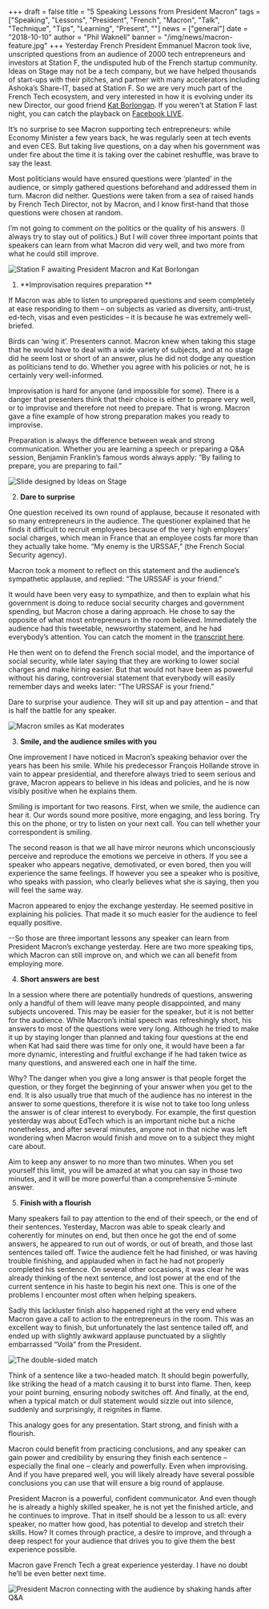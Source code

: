 +++
draft = false
title = "5 Speaking Lessons from President Macron"
tags = ["Speaking", "Lessons", "President", "French", "Macron", "Talk", "Technique", "Tips", "Learning", "Present", ""]
news = ["general"]
date = "2018-10-10"
author = "Phil Waknell"
banner = "/img/news/macron-feature.jpg"
+++
Yesterday French President Emmanuel Macron took live, unscripted questions from an audience of 2000 tech entrepreneurs and investors at Station F, the undisputed hub of the French startup community. Ideas on Stage may not be a tech company, but we have helped thousands of start-ups with their pitches, and partner with many accelerators including Ashoka’s Share-IT, based at Station F. So we are very much part of the French Tech ecosystem, and very interested in how it is evolving under its new Director, our good friend [Kat Borlongan](https://www.linkedin.com/in/kat-borlongan/?originalSubdomain=fr). If you weren't at Station F last night, you can catch the playback on [Facebook LIVE](https://www.facebook.com/EmmanuelMacron/videos/521273488336651/).

It’s no surprise to see Macron supporting tech entrepreneurs: while Economy Minister a few years back, he was regularly seen at tech events and even CES. But taking live questions, on a day when his government was under fire about the time it is taking over the cabinet reshuffle, was brave to say the least.

Most politicians would have ensured questions were ‘planted’ in the audience, or simply gathered questions beforehand and addressed them in turn. Macron did neither. Questions were taken from a sea of raised hands by French Tech Director, not by Macron, and I know first-hand that those questions were chosen at random.

I’m not going to comment on the politics or the quality of his answers. (I always try to stay out of politics.) But I will cover three important points that speakers can learn from what Macron did very well, and two more from what he could still improve.

![Station F awaiting President Macron and Kat Borlongan](/img/news/a-img_0076.jpg)

1. **Improvisation requires preparation **

If Macron was able to listen to unprepared questions and seem completely at ease responding to them – on subjects as varied as diversity, anti-trust, ed-tech, visas and even pesticides – it is because he was extremely well-briefed.

Birds can ‘wing it’. Presenters cannot. Macron knew when taking this stage that he would have to deal with a wide variety of subjects, and at no stage did he seem lost or short of an answer, plus he did not dodge any question as politicians tend to do. Whether you agree with his policies or not, he is certainly very well-informed.

Improvisation is hard for anyone (and impossible for some). There is a danger that presenters think that their choice is either to prepare very well, or to improvise and therefore not need to prepare. That is wrong. Macron gave a fine example of how strong preparation makes you ready to improvise. 

Preparation is always the difference between weak and strong communication. Whether you are learning a speech or preparing a Q&A session, Benjamin Franklin’s famous words always apply: “By failing to prepare, you are preparing to fail.”

![Slide designed by Ideas on Stage](https://d2mxuefqeaa7sj.cloudfront.net/s_A26D9D14E5500731227AC5A23DBCEEDA7F0AB3D74874D7C76FDBC3676F1828BE_1539169395189_Slide+Franklin+16x9+EN.039+1.png)

2. **Dare to surprise**

One question received its own round of applause, because it resonated with so many entrepreneurs in the audience. The questioner explained that he finds it difficult to recruit employees because of the very high employers’ social charges, which mean in France that an employee costs far more than they actually take home. “My enemy is the URSSAF,” (the French Social Security agency). 

Macron took a moment to reflect on this statement and the audience’s sympathetic applause, and replied: “The URSSAF is your friend.”

It would have been very easy to sympathize, and then to explain what his government is doing to reduce social security charges and government spending, but Macron chose a daring approach. He chose to say the opposite of what most entrepreneurs in the room believed. Immediately the audience had this tweetable, newsworthy statement, and he had everybody’s attention. You can catch the moment in the [transcript here](https://www.youtube.com/watch?v=jBxgl5z27ZI).

He then went on to defend the French social model, and the importance of social security, while later saying that they are working to lower social charges and make hiring easier. But that would not have been as powerful without his daring, controversial statement that everybody will easily remember days and weeks later: “The URSSAF is your friend.”

Dare to surprise your audience. They will sit up and pay attention – and that is half the battle for any speaker.

![Macron smiles as Kat moderates](/img/news/a-img_0112_cut.jpg)

3. **Smile, and the audience smiles with you**

One improvement I have noticed in Macron’s speaking behavior over the years has been his smile. While his predecessor François Hollande strove in vain to appear presidential, and therefore always tried to seem serious and grave, Macron appears to believe in his ideas and policies, and he is now visibly positive when he explains them.

Smiling is important for two reasons. First, when we smile, the audience can hear it. Our words sound more positive, more engaging, and less boring. Try this on the phone, or try to listen on your next call. You can tell whether your correspondent is smiling.

The second reason is that we all have mirror neurons which unconsciously perceive and reproduce the emotions we perceive in others. If you see a speaker who appears negative, demotivated, or even bored, then you will experience the same feelings. If however you see a speaker who is positive, who speaks with passion, who clearly believes what she is saying, then you will feel the same way.

Macron appeared to enjoy the exchange yesterday. He seemed positive in explaining his policies. That made it so much easier for the audience to feel equally positive.

\--So those are three important lessons any speaker can learn from President Macron’s exchange yesterday. Here are two more speaking tips, which Macron can still improve on, and which we can all benefit from employing more.

4. **Short answers are best**

In a session where there are potentially hundreds of questions, answering only a handful of them will leave many people disappointed, and many subjects uncovered. This may be easier for the speaker, but it is not better for the audience. While Macron’s initial speech was refreshingly short, his answers to most of the questions were very long. Although he tried to make it up by staying longer than planned and taking four questions at the end when Kat had said there was time for only one, it would have been a far more dynamic, interesting and fruitful exchange if he had taken twice as many questions, and answered each one in half the time.

Why? The danger when you give a long answer is that people forget the question, or they forget the beginning of your answer when you get to the end. It is also usually true that much of the audience has no interest in the answer to some questions, therefore it is wise not to take too long unless the answer is of clear interest to everybody. For example, the first question yesterday was about EdTech which is an important niche but a niche nonetheless, and after several minutes, anyone not in that niche was left wondering when Macron would finish and move on to a subject they might care about.

Aim to keep any answer to no more than two minutes. When you set yourself this limit, you will be amazed at what you can say in those two minutes, and it will be more powerful than a comprehensive 5-minute answer.

5. **Finish with a flourish**

Many speakers fail to pay attention to the end of their speech, or the end of their sentences. Yesterday, Macron was able to speak clearly and coherently for minutes on end, but then once he got the end of some answers, he appeared to run out of words, or out of breath, and those last sentences tailed off. Twice the audience felt he had finished, or was having trouble finishing, and applauded when in fact he had not properly completed his sentence. On several other occasions, it was clear he was already thinking of the next sentence, and lost power at the end of the current sentence in his haste to begin his next one. This is one of the problems I encounter most often when helping speakers.

Sadly this lackluster finish also happened right at the very end where Macron gave a call to action to the entrepreneurs in the room. This was an excellent way to finish, but unfortunately the last sentence tailed off, and ended up with slightly awkward applause punctuated by a slightly embarrassed “Voilà” from the President.

![The double-sided match](/img/news/slide-double-headed-match.001.jpeg)

Think of a sentence like a two-headed match. It should begin powerfully, like striking the head of a match causing it to burst into flame. Then, keep your point burning, ensuring nobody switches off. And finally, at the end, when a typical match or dull statement would sizzle out into silence, suddenly and surprisingly, it reignites in flame.

This analogy goes for any presentation. Start strong, and finish with a flourish.

Macron could benefit from practicing conclusions, and any speaker can gain power and credibility by ensuring they finish each sentence – especially the final one – clearly and powerfully. Even when improvising. And if you have prepared well, you will likely already have several possible conclusions you can use that will ensure a big round of applause.

President Macron is a powerful, confident communicator. And even though he is already a highly skilled speaker, he is not yet the finished article, and he continues to improve. That in itself should be a lesson to us all: every speaker, no matter how good, has potential to develop and stretch their skills. How? It comes through practice, a desire to improve, and through a deep respect for your audience that drives you to give them the best experience possible.

Macron gave French Tech a great experience yesterday. I have no doubt he’ll be even better next time.

![President Macron connecting with the audience by shaking hands after Q&A](/img/news/a-img_0172_cut.jpg)
